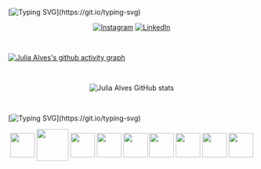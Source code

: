 [![Typing SVG](https://readme-typing-svg.demolab.com?font=Fira+Code&pause=1000&color=D360BC&center=true&vCenter=true&random=false&width=435&lines=Minhas+redes+sociais+:)](https://git.io/typing-svg)

<p align="center">
  <a href="https://www.instagram.com/julia_al390/"><img src="https://img.shields.io/badge/Instagram-E4405F?style=for-the-badge&logo=instagram&logoColor=white" alt="Instagram"></a>
  <a href="https://www.linkedin.com/in/julia-alves-956507273/"><img src="https://img.shields.io/badge/LinkedIn-0077B5?style=for-the-badge&logo=linkedin&logoColor=white" alt="LinkedIn"></a>
</p>
<br>

[![Julia Alves's github activity graph](https://github-readme-activity-graph.vercel.app/graph?username=juliaal390&custom_title=Activity&hide_border=true)](https://github.com/ashutosh00710/github-readme-activity-graph)

<br>

<p align="center">
  <img src="https://github-readme-stats.vercel.app/api?username=juliaal390&show_icons=true&theme=radical" alt="Julia Alves GitHub stats">
</p>
<br>


[![Typing SVG](https://readme-typing-svg.demolab.com?font=Fira+Code&pause=1000&color=D360BC&center=true&vCenter=true&random=false&width=435&lines=Tecnologias+estudadas+:)](https://git.io/typing-svg)


<p align="center">
  
  
  <img align="center" src="https://cdn.jsdelivr.net/gh/devicons/devicon/icons/postgresql/postgresql-plain-wordmark.svg" style="height: 50px; width: auto;">
  <img align="center" src="https://cdn.jsdelivr.net/gh/devicons/devicon/icons/microsoftsqlserver/microsoftsqlserver-plain-wordmark.svg" style="height: 65px; width: auto;">
  <img align="center" src="https://cdn.jsdelivr.net/gh/devicons/devicon/icons/csharp/csharp-original.svg" style="height: 50px; width: auto;">
  <img align="center" src="https://cdn.jsdelivr.net/gh/devicons/devicon/icons/vscode/vscode-original.svg" style="height: 50px; width: auto;">
  <img align="center" src="https://cdn.jsdelivr.net/gh/devicons/devicon/icons/visualstudio/visualstudio-plain.svg" style="height: 50px; width: auto;">
  <img align="center" src="https://cdn.jsdelivr.net/gh/devicons/devicon/icons/html5/html5-original-wordmark.svg" style="height: 50px; width: auto;">
  <img align="center" src="https://cdn.jsdelivr.net/gh/devicons/devicon/icons/css3/css3-original-wordmark.svg" style="height: 50px; width: auto;">
  <img align="center" src="https://cdn.jsdelivr.net/gh/devicons/devicon/icons/javascript/javascript-original.svg" style="height: 50px; width: auto;">
  <img align="center" src="https://cdn.jsdelivr.net/gh/devicons/devicon/icons/cplusplus/cplusplus-original.svg" style="height: 50px; width: auto;">
</p>









